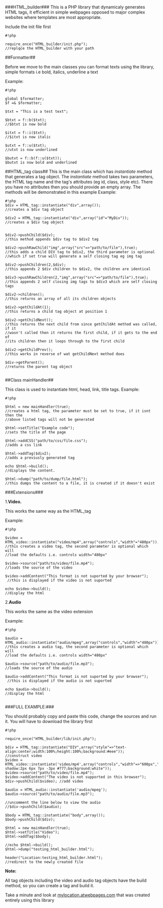 ###HTML_builder###
This is a PHP library that dynamicaly generates HTML tags, it efficient in simple webpages opposed to major complex websites where templates are most appropriate.

Include the init file first

```
#!php

require_once("HTML_builder/init.php");
//replqce the HTML_builder with your path
```
##Formatter##

Before we move to the main classes you can format texts using the library, simple formats i.e bold, italics, underline a text

Example:


```
#!php

global $formatter;
$f =& $formatter;

$txt = "This is a test text";

$btxt = f::b($txt);
//$btxt is now bold

$itxt = f::i($txt);
//$itxt is now italic

$utxt = f::u($txt);
//utxt is now underlined

$butxt = f::b(f::u($txt));
$butxt is now bold and underlined
```

##HTML_tag class##
This is the main class which has *instantiate* method that generates a tag object.
The *instantiate* method takes two parameters, the HTML tag name and the tag's attributes (eg id, class, style etc). There you have no attributes then you should provide an empty array.
The methods will be demonstrated in this example
Example:

```
#!php
$div = HTML_tag::instantiate("div",array());
//creates a $div tag object

$div2 = HTML_tag::instantiate("div",array("id"="MyDiv"));
//creates a $div tag object


$div2->pushChild($div);
//this method appends $div tag to $div2 tag

$div2->pushRawChild("img",array("src"=>"path/to/file"),true);
//this adds a child DIV tag to $div2, the third parameter is optional
//which if set true will generate a self closing tag eg img tag

$div2->pushChildren(2,$div);
//this appends 2 $div children to $div2, the children are identical

$div3->pushRawChildren(2,"img",array("src"=>"path/to/file"),true);
//this appends 2 self closing img tags to $div3 which are self closing tags

$div2->children();
//this returns an array of all its children objects

$div2->getChildAt(1);
//this returns a child tag object at position 1

$div2->getChildNext();
//this returns the next child from since getChildAt method was called, if it
//wasn't called then it returns the first child, if it gets to the end of 
//its children then it loops through to the first child

$div2->getChildPrev();
//this works in reverse of wat getChildNext method does

$div->getParent();
//returns the parent tag object
 
```
##Class mainHandler##

This class is used to instantiate html, head, link, title tags. 
Example:

```
#!php

$html = new mainHandler(true);
//creates a html tag, the parameter must be set to true, if it isnt then the
//above listed tags will not be generated

$html->setTitle("Example code");
//sets the title of the page

$html->addCSS("path/to/css/file.css");
//adds a css link

$html->addTag($div2);
//adds a previusly generated tag 

echo $html->build();
//displays the content.

$html->dump("path/to/dump/file.html");
//this dumps the content to a file, it is created if it doesn't exist
```
###Extensions###

1.**Video.**

This works the same way as the HTML_tag

Example:

```
#!php

$video = HTML_video::instantiate("video/mp4",array("controls","width"="480px"));
//this creates a video tag, the second parameter is optional which will
//load the defaults i.e. controls width="480px"

$video->source("path/to/video/file.mp4");
//loads the source of the video

$video->addContent("This format is not suported by your browser");
 //this is displayed if the video is not suported

echo $video->build();
//display the html

```

2.**Audio**

This works the same as the video extension

Example:


```
#!php

$audio = HTML_audio::instantiate("audio/mpeg",array("controls","width"="480px"));
//this creates a audio tag, the second parameter is optional which will
//load the defaults i.e. controls width="480px"

$audio->source("path/to/audio/file.mp3");
//loads the source of the audio

$audio->addContent("This format is not suported by your browser");
 //this is displayed if the audio is not suported

echo $audio->build();
//display the html


```

###FULL EXAMPLE:###

You should probably copy and paste this code, change the sources and run it. You will have to download the library first


```
#!php

require_once("HTML_builder/lib/init.php");

$div = HTML_tag::instantiate("DIV",array("style"=>"text-align:center;width:100%;height:100%;background:#eee"));
//construct video
$video = HTML_video::instantiate('video/mp4',array("controls","width"=>"600px","style"=>"padding:10px;box-shadow:2px 6px 7px -3px #777;background:white"));
$video->source("path/to/video/file.mp4");
$video->addContent("The video is not supported in this browser");
$div->pushChild($video); //add video

$audio = HTML_audio::instantiate('audio/mpeg');
$audio->source("path/to/audio/file.mp3");

//uncomment the line below to view the audio
//$div->pushChild($audio);

$body = HTML_tag::instantiate("body",array());
$body->pushChild($div);

$html = new mainHandler(true);
$html->setTitle("Video");
$html->addTag($body);

//echo $html->build();
$html->dump("testing_html_builder.html");

header("Location:testing_html_builder.html");
//redirect to the newly created file
```

**Note:**

All tag objects including the video and audio tag objects have the build method, so you can create a tag and build it.




Take a minute and look at [mylocation.atwebpages.com](http://mylocation.atwebpages.com) that was created entirely using this library